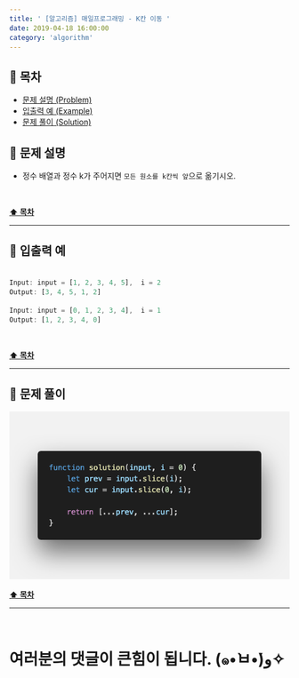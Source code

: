 ```yaml
---
title: ' [알고리즘] 매일프로그래밍 - K칸 이동 '
date: 2019-04-18 16:00:00
category: 'algorithm'
---
```


## **💎 목차**
  * [문제 설명 (Problem)](#-문제-설명)
  * [입출력 예 (Example)](#-입출력-예)
  * [문제 풀이 (Solution)](#-문제-풀이)

## **📕 문제 설명**

- 정수 배열과 정수 k가 주어지면 `모든 원소를 k칸씩 앞`으로 옮기시오.

<br />

**[⬆ 목차](#-목차)**

---

## **📙 입출력 예**

```js

Input: input = [1, 2, 3, 4, 5],  i = 2
Output: [3, 4, 5, 1, 2]

Input: input = [0, 1, 2, 3, 4],  i = 1
Output: [1, 2, 3, 4, 0]

```

<br />

**[⬆ 목차](#-목차)**

---

## **📘 문제 풀이**

![](../../../../assets/algorithm/everyday/everyday.3.solution.png)
<br />

**[⬆ 목차](#-목차)**

---

<br />

# 여러분의 댓글이 큰힘이 됩니다. (๑•̀ㅂ•́)و✧
